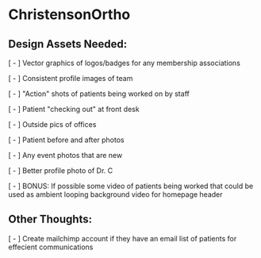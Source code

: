 # ChristensonOrtho

## Design Assets Needed:

 [ - ] Vector graphics of logos/badges for any membership associations

 [ - ] Consistent profile images of team

 [ - ] "Action" shots of patients being worked on by staff

 [ - ] Patient "checking out" at front desk

 [ - ] Outside pics of offices

 [ - ] Patient before and after photos

 [ - ] Any event photos that are new

 [ - ] Better profile photo of Dr. C

 [ - ] BONUS: If possible some video of patients being worked that could be used as ambient looping background video for homepage header

## Other Thoughts:

 [ - ] Create mailchimp account if they have an email list of patients for effecient communications
